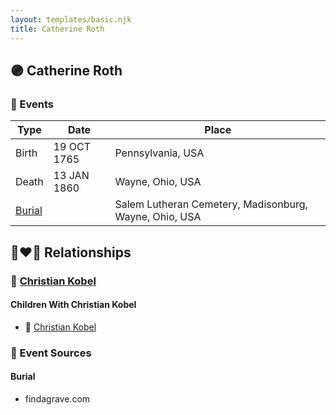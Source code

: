 ```yaml
---
layout: templates/basic.njk
title: Catherine Roth
---
```

## 🟣 Catherine Roth

### 📆 Events

Type | Date | Place
------ | ------ | ------
Birth | 19 OCT 1765 | Pennsylvania, USA
Death | 13 JAN 1860 | Wayne, Ohio, USA
[Burial](#event-2) |  | Salem Lutheran Cemetery, Madisonburg, Wayne, Ohio, USA

## 👩‍❤️‍👨 Relationships

### 🔵 [Christian Kobel](/people/6/64236632)

#### Children With Christian Kobel
* 🔵 [Christian Kobel](/people/1/17423128)
### 📰 Event Sources

#### <a id="event-2"></a> Burial
* findagrave.com
